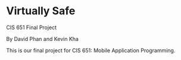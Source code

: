 # Virtually Safe
CIS 651 Final Project

By David Phan and Kevin Kha

This is our final project for CIS 651: Mobile Application Programming.

